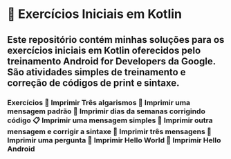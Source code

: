 
 # 🚀 Exercícios Iniciais em Kotlin
<h2>Este repositório contém minhas soluções para os exercícios iniciais em Kotlin oferecidos pelo treinamento Android for Developers da Google. São atividades simples de treinamento e correção de códigos de print e sintaxe.</h2>

<h3>Exercícios
👋 Imprimir Três algarismos 
🔄 Imprimir uma mensagem padrão
🛑 Imprimir dias da semanas corrigindo código
📋 Imprimir uma mensagem simples
🔡 Imprimir outra mensagem e corrigir a sintaxe
🔄 Imprimir três mensagens
🧩 Imprimir uma pergunta
🔆 Imprimir Hello World  
🔰 Imprimir Hello Android
</h3>
